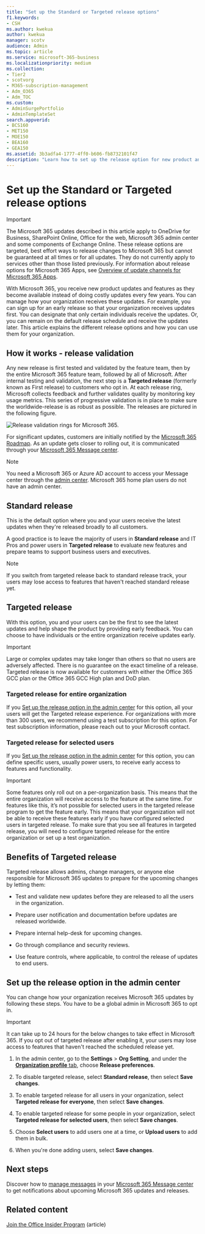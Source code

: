 ```yaml
---
title: "Set up the Standard or Targeted release options"
f1.keywords:
- CSH
ms.author: kwekua
author: kwekua
manager: scotv
audience: Admin
ms.topic: article
ms.service: microsoft-365-business
ms.localizationpriority: medium
ms.collection: 
- Tier2
- scotvorg
- M365-subscription-management 
- Adm_O365
- Adm_TOC
ms.custom: 
- AdminSurgePortfolio
- AdminTemplateSet
search.appverid:
- BCS160
- MET150
- MOE150
- BEA160
- GEA150
ms.assetid: 3b3adfa4-1777-4ff0-b606-fb8732101f47
description: "Learn how to set up the release option for new product and features updates in the Microsoft 365 admin center."
---
```


# Set up the Standard or Targeted release options

> [!IMPORTANT]
> The Microsoft 365 updates described in this article apply to OneDrive for Business, SharePoint Online, Office for the web, Microsoft 365 admin center and some components of Exchange Online. These release options are targeted, best effort ways to release changes to Microsoft 365 but cannot be guaranteed at all times or for all updates. They do not currently apply to services other than those listed previously. For information about release options for Microsoft 365 Apps, see [Overview of update channels for Microsoft 365 Apps](/deployoffice/overview-update-channels).

With Microsoft 365, you receive new product updates and features as they become available instead of doing costly updates every few years. You can manage how your organization receives these updates. For example, you can sign up for an early release so that your organization receives updates first. You can designate that only certain individuals receive the updates. Or, you can remain on the default release schedule and receive the updates later. This article explains the different release options and how you can use them for your organization.

## How it works - release validation

Any new release is first tested and validated by the feature team, then by the entire Microsoft 365 feature team, followed by all of Microsoft. After internal testing and validation, the next step is a **Targeted release** (formerly known as First release) to customers who opt in. At each release ring, Microsoft collects feedback and further validates quality by monitoring key usage metrics. This series of progressive validation is in place to make sure the worldwide-release is as robust as possible. The releases are pictured in the following figure.
  
![Release validation rings for Microsoft 365.](../../media/73611ed3-2d8c-4e7b-8074-9f03b239f9ed.png)
  
For significant updates, customers are initially notified by the [Microsoft 365 Roadmap](https://products.office.com/business/office-365-roadmap). As an update gets closer to rolling out, it is communicated through your [Microsoft 365 Message center](https://admin.microsoft.com/Adminportal/Home?source=applauncher#/MessageCenter).

> [!NOTE]
> You need a Microsoft 365 or Azure AD account to access your Message center through the [admin center](/office365/admin/admin-overview/admin-center-overview). Microsoft 365 home plan users do not have an admin center.

## Standard release

This is the default option where you and your users receive the latest updates when they're released broadly to all customers.
  
A good practice is to leave the majority of users in **Standard release** and IT Pros and power users in **Targeted release** to evaluate new features and prepare teams to support business users and executives.
  
> [!NOTE]
> If you switch from targeted release back to standard release track, your users may lose access to features that haven't reached standard release yet.
  
## Targeted release

With this option, you and your users can be the first to see the latest updates and help shape the product by providing early feedback. You can choose to have individuals or the entire organization receive updates early.
  
> [!IMPORTANT]
> Large or complex updates may take longer than others so that no users are adversely affected. There is no guarantee on the exact timeline of a release. Targeted release is now available for customers with either the Office 365 GCC plan or the Office 365 GCC High plan and DoD plan.
  
### Targeted release for entire organization

If you [Set up the release option in the admin center](#set-up-the-release-option-in-the-admin-center) for this option, all your users will get the Targeted release experience. For organizations with more than 300 users, we recommend using a test subscription for this option. For test subscription information, please reach out to your Microsoft contact.
  
### Targeted release for selected users

If you [Set up the release option in the admin center](#set-up-the-release-option-in-the-admin-center) for this option, you can define specific users, usually power users, to receive early access to features and functionality.

> [!IMPORTANT]
> Some features only roll out on a per-organization basis. This means that the entire organization will receive access to the feature at the same time. For features like this, it’s not possible for selected users in the targeted release program to get the feature early. This means that your organization will not be able to receive these features early if you have configured selected users in targeted release. To make sure that you see all features in targeted release, you will need to configure targeted release for the entire organization or set up a test organization.
  
## Benefits of Targeted release

Targeted release allows admins, change managers, or anyone else responsible for Microsoft 365 updates to prepare for the upcoming changes by letting them:
  
- Test and validate new updates before they are released to all the users in the organization.

- Prepare user notification and documentation before updates are released worldwide.

- Prepare internal help-desk for upcoming changes.

- Go through compliance and security reviews.

- Use feature controls, where applicable, to control the release of updates to end users.

## Set up the release option in the admin center

You can change how your organization receives Microsoft 365 updates by following these steps. You have to be a global admin in Microsoft 365 to opt in.
  
> [!IMPORTANT]
> It can take up to 24 hours for the below changes to take effect in Microsoft 365. If you opt out of targeted release after enabling it, your users may lose access to features that haven't reached the scheduled release yet.
  
1. In the admin center, go to the **Settings** > **Org Setting**, and under the <a href="https://go.microsoft.com/fwlink/p/?linkid=2067339" target="_blank">**Organization profile** tab</a>, choose **Release preferences**.

5. To disable targeted release, select **Standard release**, then select **Save changes**.
    
6. To enable targeted release for all users in your organization, select **Targeted release for everyone**, then select **Save changes**.
    
7. To enable targeted release for some people in your organization, select **Targeted release for selected users**, then select **Save changes**.

8. Choose **Select users** to add users one at a time, or **Upload users** to add them in bulk.

9. When you're done adding users, select **Save changes**.
  
## Next steps

Discover how to [manage messages](/office365/admin/manage/message-center) in your [Microsoft 365 Message center](https://admin.microsoft.com/Adminportal/Home?source=applauncher#/MessageCenter) to get notifications about upcoming Microsoft 365 updates and releases.

## Related content

[Join the Office Insider Program](https://insider.office.com/join/windows) (article)
